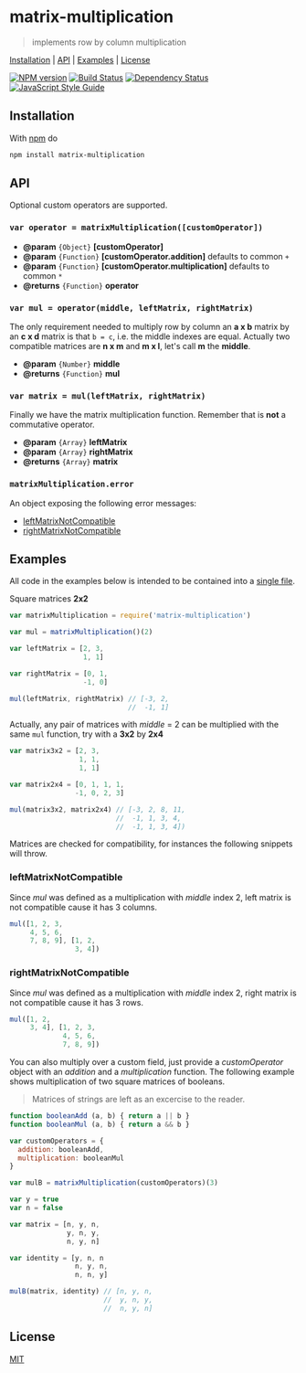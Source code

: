 # matrix-multiplication

> implements row by column multiplication

[Installation](#installation) |
[API](#api) |
[Examples](#examples) |
[License](#license)

[![NPM version](https://badge.fury.io/js/matrix-multiplication.svg)](http://badge.fury.io/js/matrix-multiplication)
[![Build Status](https://travis-ci.org/fibo/matrix-multiplication.svg?branch=master)](https://travis-ci.org/fibo/matrix-multiplication?branch=master)
[![Dependency Status](https://gemnasium.com/fibo/matrix-multiplication.svg)](https://gemnasium.com/fibo/matrix-multiplication)
[![JavaScript Style Guide](https://img.shields.io/badge/code_style-standard-brightgreen.svg)](https://standardjs.com)

## Installation

With [npm](https://npmjs.org/) do

```bash
npm install matrix-multiplication
```

## API

Optional custom operators are supported.

### `var operator = matrixMultiplication([customOperator])`

* **@param** `{Object}` **[customOperator]**
* **@param** `{Function}` **[customOperator.addition]** defaults to common `+`
* **@param** `{Function}` **[customOperator.multiplication]** defaults to common `*`
* **@returns** `{Function}` **operator**

### `var mul = operator(middle, leftMatrix, rightMatrix)`

The only requirement needed to multiply row by column an **a x b** matrix by
an **c x d** matrix is that `b = c`, i.e. the middle indexes are equal.
Actually two compatible matrices are **n x m** and **m x l**, let's call **m** the **middle**.

* **@param** `{Number}` **middle**
* **@returns** `{Function}` **mul**

### `var matrix = mul(leftMatrix, rightMatrix)`

Finally we have the matrix multiplication function. Remember that is **not** a
commutative operator.

* **@param** `{Array}` **leftMatrix**
* **@param** `{Array}` **rightMatrix**
* **@returns** `{Array}` **matrix**

### `matrixMultiplication.error`

An object exposing the following error messages:

* [leftMatrixNotCompatible](#leftmatrixnotcompatible)
* [rightMatrixNotCompatible](#rightmatrixnotcompatible)

## Examples

All code in the examples below is intended to be contained into a [single file](https://github.com/fibo/matrix-multiplication/blob/master/test.js).

Square matrices **2x2**

```javascript
var matrixMultiplication = require('matrix-multiplication')

var mul = matrixMultiplication()(2)

var leftMatrix = [2, 3,
                  1, 1]

var rightMatrix = [0, 1,
                  -1, 0]

mul(leftMatrix, rightMatrix) // [-3, 2,
                             //  -1, 1]
```

Actually, any pair of matrices with *middle* = 2 can be multiplied with the same `mul`
function, try with a **3x2** by **2x4**

```javascript
var matrix3x2 = [2, 3,
                 1, 1,
                 1, 1]

var matrix2x4 = [0, 1, 1, 1,
                -1, 0, 2, 3]

mul(matrix3x2, matrix2x4) // [-3, 2, 8, 11,
                          //  -1, 1, 3, 4,
                          //  -1, 1, 3, 4])
```

Matrices are checked for compatibility, for instances the following snippets will throw.

### leftMatrixNotCompatible

Since *mul* was defined as a multiplication with *middle* index 2, left matrix is
not compatible cause it has 3 columns.

```javascript
mul([1, 2, 3,
     4, 5, 6,
     7, 8, 9], [1, 2,
                3, 4])
```

### rightMatrixNotCompatible

Since *mul* was defined as a multiplication with *middle* index 2, right matrix is
not compatible cause it has 3 rows.

```javascript
mul([1, 2,
     3, 4], [1, 2, 3,
             4, 5, 6,
             7, 8, 9])
```

You can also multiply over a custom field, just provide a *customOperator* object with
an *addition* and a *multiplication* function.
The following example shows multiplication of two square matrices of booleans.

> Matrices of strings are left as an excercise to the reader.

```javascript
function booleanAdd (a, b) { return a || b }
function booleanMul (a, b) { return a && b }

var customOperators = {
  addition: booleanAdd,
  multiplication: booleanMul
}

var mulB = matrixMultiplication(customOperators)(3)

var y = true
var n = false

var matrix = [n, y, n,
              y, n, y,
              n, y, n]

var identity = [y, n, n
                n, y, n,
                n, n, y]

mulB(matrix, identity) // [n, y, n,
                       //  y, n, y,
                       //  n, y, n]
```

## License

[MIT](http://g14n.info/mit-license/)

